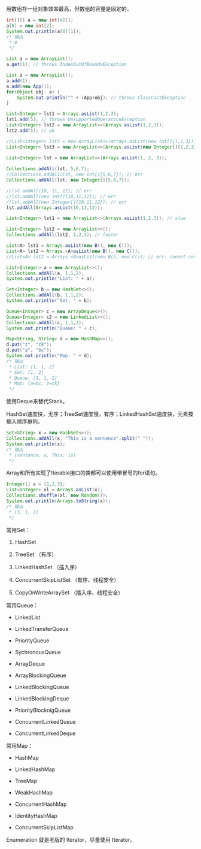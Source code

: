 用数组存一组对象效率最高，但数组的容量是固定的。

```java
int[][] a = new int[4][];
a[0] = new int[2];
System.out.println(a[0][1]);
/* 输出
 * 0
 */
```

```java
List a = new ArrayList();
a.get(1); // throws IndexOutOfBoundsException
```

```java
List a = new ArrayList();
a.add(1);
a.add(new App());
for(Object obj: a) {
    System.out.println("" + (App)obj); // throws ClassCastException
}
```

```java
List<Integer> lst1 = Arrays.asList(1,2,3);
lst1.add(5); // throws UnsupportedOperationException
List<Integer> lst2 = new ArrayList<>(Arrays.asList(1,2,3));
lst2.add(5); // ok

//List<Integer> lst3 = new ArrayList<>(Arrays.asList(new int[]{1,2,3})); // err: cannot infer type arguments for ArrayList<>
List<Integer> lst3 = new ArrayList<>(Arrays.asList(new Integer[]{1,2,3})); // ok
```

```java
List<Integer> lst = new ArrayList<>(Arrays.asList(1, 2, 3));
        
Collections.addAll(lst, 5,6,7);
//Collections.addAll(lst, new int[]{5,6,7}); // err
Collections.addAll(lst, new Integer[]{5,6,7});

//lst.addAll(10, 11, 12); // err
//lst.addAll(new int[]{10,11,12}); // err
//lst.addAll(new Integer[]{10,11,12}); // err
lst.addAll(Arrays.asList(10,11,12));
```

```java
List<Integer> lst1 = new ArrayList<>(Arrays.asList(1,2,3)); // slow

List<Integer> lst2 = new ArrayList<>();
Collections.addAll(lst2, 1,2,3); // faster
```

```java
List<A> lst1 = Arrays.asList(new B(), new C());
List<A> lst2 = Arrays.<A>asList(new B(), new C());
//List<A> lst2 = Arrays.<B>asList(new B(), new C()); // err: cannot convert List<B> to List<A>
```

```java
List<Integer> a = new ArrayList<>();
Collections.addAll(a, 1,1,2);
System.out.println("List: " + a);

Set<Integer> b = new HashSet<>();
Collections.addAll(b, 1,1,2);
System.out.println("Set: " + b);

Queue<Integer> c = new ArrayDeque<>();
Queue<Integer> c2 = new LinkedList<>();
Collections.addAll(c, 1,1,2);
System.out.println("Queue: " + c);

Map<String, String> d = new HashMap<>();
d.put("z", "ck");
d.put("a", "bc");
System.out.println("Map: " + d);
/* 输出
 * List: [1, 1, 2]
 * Set: [1, 2]
 * Queue: [1, 1, 2]
 * Map: {a=bc, z=ck}
 */
```

使用Deque来替代Stack。

HashSet速度快，无序；TreeSet速度慢，有序；LinkedHashSet速度快，元素按插入顺序排列。

```java
Set<String> x = new HashSet<>();
Collections.addAll(x, "This is a sentence".split(" "));
System.out.println(x);
/* 输出
 * [sentence, a, This, is]
 */
```

Array和所有实现了Iterable接口的类都可以使用带冒号的for语句。

```java
Integer[] x = {1,2,3};
List<Integer> xl = Arrays.asList(x);
Collections.shuffle(xl, new Random());
System.out.println(Arrays.toString(x));
/* 输出
 * [3, 1, 2]
 */
```

常用Set：

1. HashSet

2. TreeSet （有序）

3. LinkedHashSet （插入序）

4. ConcurrentSkipListSet （有序、线程安全）

5. CopyOnWriteArraySet （插入序、线程安全）

常用Queue：

- LinkedList

- LinkedTransferQueue

- PriorityQueue

- SychronousQueue

- ArrayDeque

- ArrayBlockingQueue

- LinkedBlockingQueue

- LinkedBlockingDeque

- PriorityBlocknigQueue

- ConcurrentLinkedQueue

- ConcurrentLinkedDeque

常用Map：

- HashMap

- LinkedHashMap

- TreeMap

- WeakHashMap

- ConcurrentHashMap

- IdentityHashMap

- ConcurrentSkipListMap

Enumeration 就是老版的 Iterator，尽量使用 Iterator。

